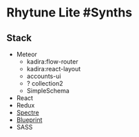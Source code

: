 # Rhytune Lite #Synths

## Stack

* Meteor
  * kadira:flow-router
  * kadira:react-layout
  * accounts-ui
  * ? collection2
  * SimpleSchema
* React
* Redux
* [Spectre](https://picturepan2.github.io/spectre/index.html)
* [Blueprint](https://blueprintjs.com/docs/)
* SASS